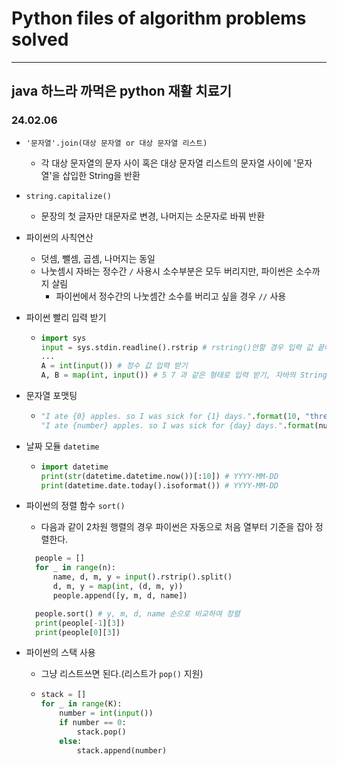 # Python files of algorithm problems solved

---

## java 하느라 까먹은 python 재활 치료기

### 24.02.06
- `'문자열'.join(대상 문자열 or 대상 문자열 리스트)`
  - 각 대상 문자열의 문자 사이 혹은 대상 문자열 리스트의 문자열 사이에 '문자열'을 삽입한 String을 반환
- `string.capitalize()`
  - 문장의 첫 글자만 대문자로 변경, 나머지는 소문자로 바꿔 반환
- 파이썬의 사칙연산
  - 덧셈, 뺄셈, 곱셈, 나머지는 동일
  - 나눗셈시 자바는 정수간 `/` 사용시 소수부분은 모두 버리지만, 파이썬은 소수까지 살림
    - 파이썬에서 정수간의 나눗셈간 소수를 버리고 싶을 경우 `//` 사용
- 파이썬 빨리 입력 받기
  - ```python
    import sys
    input = sys.stdin.readline().rstrip # rstring()안할 경우 입력 값 끝에 개행문자 추가됨, 여러줄 입력시에는 rstrip삭제 필요
    ...    
    A = int(input()) # 정수 값 입력 받기
    A, B = map(int, input()) # 5 7 과 같은 형태로 입력 받기, 자바의 StringTokenizer 이용과 동일
    ```
- 문자열 포맷팅
  - ```python
    "I ate {0} apples. so I was sick for {1} days.".format(10, "three") # 'I ate 10 apples. so I was sick for three days.'
    "I ate {number} apples. so I was sick for {day} days.".format(number=10, day=3) # 'I ate 10 apples. so I was sick for 3 days.'
    
    ```
- 날짜 모듈 `datetime`
  - ```python
    import datetime
    print(str(datetime.datetime.now())[:10]) # YYYY-MM-DD
    print(datetime.date.today().isoformat()) # YYYY-MM-DD
    ```
    
- 파이썬의 정렬 함수 `sort()`
  - 다음과 같이 2차원 행렬의 경우 파이썬은 자동으로 처음 열부터 기준을 잡아 정렬한다. 
  ```python
    people = []
    for _ in range(n):
        name, d, m, y = input().rstrip().split()
        d, m, y = map(int, (d, m, y))
        people.append([y, m, d, name])

    people.sort() # y, m, d, name 순으로 비교하여 정렬
    print(people[-1][3])
    print(people[0][3])
  ```
  
- 파이썬의 스택 사용
  - 그냥 리스트쓰면 된다.(리스트가 `pop()` 지원)
  - ```python
    stack = []
    for _ in range(K):
        number = int(input())
        if number == 0:
            stack.pop()
        else:
            stack.append(number)
    ```